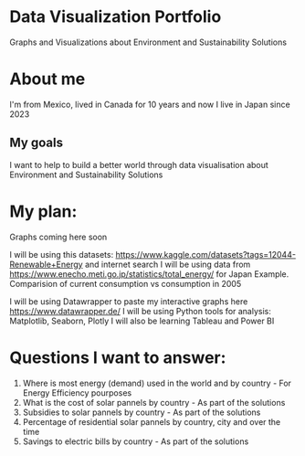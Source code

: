 # Data Visualization Portfolio
Graphs and Visualizations about Environment and Sustainability Solutions

# About me
I'm from Mexico, lived in Canada for 10 years and now I live in Japan since 2023


## My goals
I want to help to build a better world through data visualisation about Environment and Sustainability Solutions

# My plan: 
Graphs coming here soon

I will be using this datasets: https://www.kaggle.com/datasets?tags=12044-Renewable+Energy and internet search
I will be using data from https://www.enecho.meti.go.jp/statistics/total_energy/ for Japan
Example. Comparision of current consumption vs consumption in 2005 

I will be using Datawrapper to paste my interactive graphs here https://www.datawrapper.de/
I will be using Python tools for analysis: Matplotlib, Seaborn, Plotly
I will also be learning Tableau and Power BI

# Questions I want to answer: 
1. Where is most energy (demand) used in the world and by country - For Energy Efficiency pourposes
2. What is the cost of solar pannels by country - As part of the solutions
3. Subsidies to solar pannels by country - As part of the solutions
4. Percentage of residential solar pannels by country, city and over the time
5. Savings to electric bills by country - As part of the solutions
